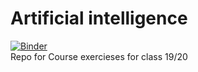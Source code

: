 # Artificial intelligence
[![Binder](https://mybinder.org/badge_logo.svg)](https://mybinder.org/v2/gh/1vanjordanov/ai_ex/master)<br>
Repo for Course exercieses for class 19/20 
